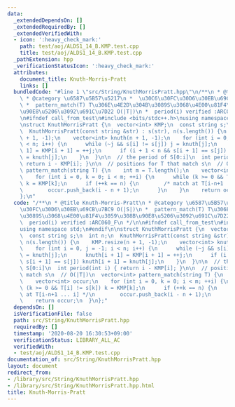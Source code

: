```yaml
---
data:
  _extendedDependsOn: []
  _extendedRequiredBy: []
  _extendedVerifiedWith:
  - icon: ':heavy_check_mark:'
    path: test/aoj/ALDS1_14_B.KMP.test.cpp
    title: test/aoj/ALDS1_14_B.KMP.test.cpp
  _pathExtension: hpp
  _verificationStatusIcon: ':heavy_check_mark:'
  attributes:
    document_title: Knuth-Morris-Pratt
    links: []
  bundledCode: "#line 1 \"src/String/KnuthMorrisPratt.hpp\"\n/**\n * @title Knuth-Morris-Pratt\n\
    \ * @category \u6587\u5B57\u5217\n *  \u30C6\u30FC\u30D6\u30EB\u69CB\u7BC9 O(|S|)\n\
    \ *  pattern_match(T) T\u306E\u4E2D\u304B\u3089S\u3068\u4E00\u81F4\u3059\u308B\
    \u90E8\u5206\u3092\u691C\u7D22 O(|T|)\n *  period(i) verified :ARC060_F\n */\n\
    \n#ifndef call_from_test\n#include <bits/stdc++.h>\nusing namespace std;\n#endif\n\
    \nstruct KnuthMorrisPratt {\n  vector<int> KMP;\n  const string s;\n  int n;\n\
    \  KnuthMorrisPratt(const string &str) : s(str), n(s.length()) {\n    KMP.resize(n\
    \ + 1, -1);\n    vector<int> knuth(n + 1, -1);\n    for (int i = 0, j = -1; i\
    \ < n; i++) {\n      while (~j && s[i] != s[j]) j = knuth[j];\n      knuth[i +\
    \ 1] = KMP[i + 1] = ++j;\n      if (i + 1 < n && s[i + 1] == s[j]) knuth[i + 1]\
    \ = knuth[j];\n    }\n  }\n\n  // the period of S[0:i]\n  int period(int i) {\
    \ return i - KMP[i]; }\n\n  // positions for T that match s\n  // O(|T|)\n  vector<int>\
    \ pattern_match(string T) {\n    int m = T.length();\n    vector<int> occur;\n\
    \    for (int i = 0, k = 0; i < m; ++i) {\n      while (k >= 0 && T[i] != s[k])\
    \ k = KMP[k];\n      if (++k == n) {\n        /* match at T[i-n+1 ... i] */\n\
    \        occur.push_back(i - n + 1);\n      }\n    }\n    return occur;\n  }\n\
    };\n"
  code: "/**\n * @title Knuth-Morris-Pratt\n * @category \u6587\u5B57\u5217\n *  \u30C6\
    \u30FC\u30D6\u30EB\u69CB\u7BC9 O(|S|)\n *  pattern_match(T) T\u306E\u4E2D\u304B\
    \u3089S\u3068\u4E00\u81F4\u3059\u308B\u90E8\u5206\u3092\u691C\u7D22 O(|T|)\n *\
    \  period(i) verified :ARC060_F\n */\n\n#ifndef call_from_test\n#include <bits/stdc++.h>\n\
    using namespace std;\n#endif\n\nstruct KnuthMorrisPratt {\n  vector<int> KMP;\n\
    \  const string s;\n  int n;\n  KnuthMorrisPratt(const string &str) : s(str),\
    \ n(s.length()) {\n    KMP.resize(n + 1, -1);\n    vector<int> knuth(n + 1, -1);\n\
    \    for (int i = 0, j = -1; i < n; i++) {\n      while (~j && s[i] != s[j]) j\
    \ = knuth[j];\n      knuth[i + 1] = KMP[i + 1] = ++j;\n      if (i + 1 < n &&\
    \ s[i + 1] == s[j]) knuth[i + 1] = knuth[j];\n    }\n  }\n\n  // the period of\
    \ S[0:i]\n  int period(int i) { return i - KMP[i]; }\n\n  // positions for T that\
    \ match s\n  // O(|T|)\n  vector<int> pattern_match(string T) {\n    int m = T.length();\n\
    \    vector<int> occur;\n    for (int i = 0, k = 0; i < m; ++i) {\n      while\
    \ (k >= 0 && T[i] != s[k]) k = KMP[k];\n      if (++k == n) {\n        /* match\
    \ at T[i-n+1 ... i] */\n        occur.push_back(i - n + 1);\n      }\n    }\n\
    \    return occur;\n  }\n};"
  dependsOn: []
  isVerificationFile: false
  path: src/String/KnuthMorrisPratt.hpp
  requiredBy: []
  timestamp: '2020-08-20 16:30:53+09:00'
  verificationStatus: LIBRARY_ALL_AC
  verifiedWith:
  - test/aoj/ALDS1_14_B.KMP.test.cpp
documentation_of: src/String/KnuthMorrisPratt.hpp
layout: document
redirect_from:
- /library/src/String/KnuthMorrisPratt.hpp
- /library/src/String/KnuthMorrisPratt.hpp.html
title: Knuth-Morris-Pratt
---
```

